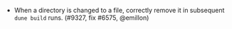 - When a directory is changed to a file, correctly remove it in subsequent
  `dune build` runs. (#9327, fix #6575, @emillon)
